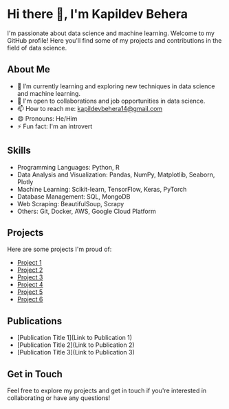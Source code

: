 # Hi there 👋, I'm Kapildev Behera

I'm passionate about data science and machine learning. Welcome to my GitHub profile! Here you'll find some of my projects and contributions in the field of data science.

## About Me

- 🌱 I’m currently learning and exploring new techniques in data science and machine learning.
- 💼 I'm open to collaborations and job opportunities in data science.
- 📫 How to reach me: kapildevbehera14@gmail.com
- 😄 Pronouns: He/Him
- ⚡ Fun fact: I'm an introvert

## Skills

- Programming Languages: Python, R
- Data Analysis and Visualization: Pandas, NumPy, Matplotlib, Seaborn, Plotly
- Machine Learning: Scikit-learn, TensorFlow, Keras, PyTorch
- Database Management: SQL, MongoDB
- Web Scraping: BeautifulSoup, Scrapy
- Others: Git, Docker, AWS, Google Cloud Platform

## Projects

Here are some projects I'm proud of:

- [Project 1](Link)
- [Project 2](Link)
- [Project 3](Link)
- [Project 4](Link)
- [Project 5](Link)
- [Project 6](Link)
  
## Publications

- [Publication Title 1](Link to Publication 1)
- [Publication Title 2](Link to Publication 2)
- [Publication Title 3](Link to Publication 3)

## Get in Touch


Feel free to explore my projects and get in touch if you're interested in collaborating or have any questions!
